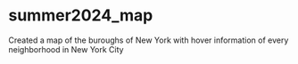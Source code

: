 # summer2024_map

Created a map of the buroughs of New York with hover information of every neighborhood in New York City

